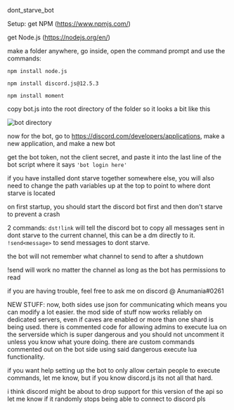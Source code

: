 dont_starve_bot

Setup:
get NPM (https://www.npmjs.com/)

get Node.js (https://nodejs.org/en/)

make a folder anywhere, go inside, open the command prompt and use the commands:

`npm install node.js`

`npm install discord.js@12.5.3`

`npm install moment`

copy bot.js into the root directory of the folder so it looks a bit like this

![bot directory](https://i.imgur.com/MOYhru6.png)

now for the bot, go to https://discord.com/developers/applications, make a new application, and make a new bot

get the bot token, not the client secret, and paste it into the last line of the bot script where it says `'bot login here'`

if you have installed dont starve together somewhere else, you will also need to change the path variables up at the top to point to where dont starve is located

on first startup, you should start the discord bot first and then don't starve to prevent a crash

2 commands: `dst!link` will tell the discord bot to copy all messages sent in dont starve to the current channel, this can be a dm directly to it. `!send<message>` to send messages to dont starve.

the bot will not remember what channel to send to after a shutdown

!send will work no matter the channel as long as the bot has permissions to read

if you are having trouble, feel free to ask me on discord @ Anumania#0261


NEW STUFF:
now, both sides use json for communicating which means you can modify a lot easier.
the mod side of stuff now works reliably on dedicated servers, even if caves are enabled or more than one shard is being used.
there is commented code for allowing admins to execute lua on the serverside which is super dangerous and you should not uncomment it unless you know what youre doing.
there are custom commands commented out on the bot side using said dangerous execute lua functionality. 

if you want help setting up the bot to only allow certain people to execute commands, let me know, but if you know discord.js its not all that hard.

i think discord might be about to drop support for this version of the api so let me know if it randomly stops being able to connect to discord pls
